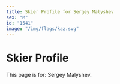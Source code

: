 ```yaml
---
title: Skier Profile for Sergey Malyshev
sex: "M"
id: "1541"
image: "/img/flags/kaz.svg" 
---
```


# Skier Profile

This page is for: Sergey Malyshev.
    